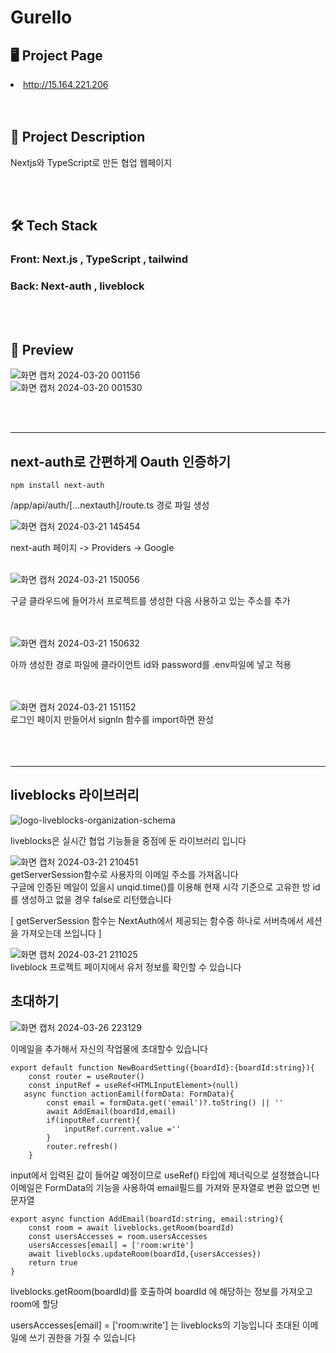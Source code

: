 
# Gurello

## 🖥️ Project Page  

<li><a href = "https://gurelllo.vercel.app/">http://15.164.221.206</a></li>
<br><br>


## 🧾 Project Description

Nextjs와 TypeScript로 만든 협업 웹페이지


<br><br>



## 🛠 Tech Stack

### Front: Next.js , TypeScript , tailwind  
### Back: Next-auth , liveblock

<br><br>

## 🎨 Preview

![화면 캡처 2024-03-20 001156](https://github.com/rnr9928/Next-project/assets/97073355/5b6736c3-f232-4fc9-a6cd-7d31a489932f)  
![화면 캡처 2024-03-20 001530](https://github.com/rnr9928/Next-project/assets/97073355/a10e495d-014b-406e-9ad4-668098702a88)

<br><br>

---

## next-auth로 간편하게 Oauth 인증하기

```
npm install next-auth
```

/app/api/auth/[...nextauth]/route.ts 경로 파일 생성  


![화면 캡처 2024-03-21 145454](https://github.com/rnr9928/Next-project/assets/97073355/a0ac7ce0-b310-4db6-bdc7-fd776739de00)  

next-auth 페이지   -> Providers -> Google 
<br><br>

![화면 캡처 2024-03-21 150056](https://github.com/rnr9928/Next-project/assets/97073355/9af145e5-638b-46ae-96f0-c350f4d89be2)


구글 클라우드에 들어가서 프로젝트를 생성한 다음 
사용하고 있는 주소를 추가  
<br><br>

![화면 캡처 2024-03-21 150632](https://github.com/rnr9928/Next-project/assets/97073355/cf19494a-ed6a-48cc-be1e-18cd9a707224)

아까 생성한 경로 파일에  클라이언트 id와 password를 .env파일에 넣고
적용  
<br><br>

![화면 캡처 2024-03-21 151152](https://github.com/rnr9928/Next-project/assets/97073355/c6f8a713-2e40-46ac-91d1-8136c833efe9)  
로그인 페이지 만들어서 signIn 함수를 import하면 완성
<br><br><br><br>


---
## liveblocks 라이브러리

![logo-liveblocks-organization-schema](https://github.com/rnr9928/Next-project/assets/97073355/053bdc44-8d66-4f36-9b8f-4530c48bacde)  

liveblocks은 실시간 협업 기능들을 중점에 둔 라이브러리 입니다  

![화면 캡처 2024-03-21 210451](https://github.com/rnr9928/Next-project/assets/97073355/8d1bfcfa-4555-424a-bba5-e381d3715b72)  
getServerSession함수로 사용자의 이메일 주소를 가져옵니다  
구글에 인증된 메일이 있을시 unqid.time()를 이용해 현재 시각 기준으로 고유한 방 id를 생성하고
없을 경우 false로 리턴했습니다  

[ getServerSession 함수는 NextAuth에서 제공되는 함수중 하나로 서버측에서 세션을 가져오는데 쓰입니다 ]  

![화면 캡처 2024-03-21 211025](https://github.com/rnr9928/Next-project/assets/97073355/99de92b6-1634-4701-adbb-4c5b672c6485)  
liveblock 프로젝트 페이지에서 유저 정보를 확인할 수 있습니다


## 초대하기  
![화면 캡처 2024-03-26 223129](https://github.com/rnr9928/Next-project/assets/97073355/6efc0cd6-5ba3-4c07-bbb8-e782b5148e2a)  

이메일을 추가해서 자신의 작업물에 초대할수 있습니다  
```
export default function NewBoardSetting({boardId}:{boardId:string}){
    const router = useRouter()
    const inputRef = useRef<HTMLInputElement>(null)
   async function actionEamil(formData: FormData){
        const email = formData.get('email')?.toString() || ''
        await AddEmail(boardId,email)
        if(inputRef.current){
            inputRef.current.value =''
        }
        router.refresh()
    }
```
input에서 입력된 값이 들어갈 예정이므로 useRef() 타입에 제너릭으로 설정했습니다  
이메일은 FormData의 기능을 사용하여 email필드를 가져와 문자열로 변환 없으면 빈문자열  
```
export async function AddEmail(boardId:string, email:string){
    const room = await liveblocks.getRoom(boardId)
    const usersAccesses = room.usersAccesses
    usersAccesses[email] = ['room:write']
    await liveblocks.updateRoom(boardId,{usersAccesses})
    return true
}
```
liveblocks.getRoom(boardId)를 호출하여 boardId 에 해당하는 정보를 가져오고 room에 할당  

usersAccesses[email] = ['room:write'] 는 liveblocks의 기능입니다 초대된 이메일에 쓰기 권한을 가질 수 있습니다

